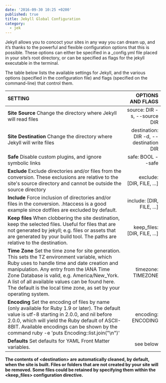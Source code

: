 ```yaml
---
date: '2016-09-30 10:25 +0200'
published: true
title: Jekyll Global Configuration
category:
  - jek
---
```

Jekyll allows you to concoct your sites in any way you can dream up, and it’s thanks to the powerful and flexible configuration options that this is possible. These options can either be specified in a _config.yml file placed in your site’s root directory, or can be specified as flags for the jekyll executable in the terminal.

The table below lists the available settings for Jekyll, and the various options (specified in the configuration file) and flags (specified on the command-line) that control them.

|SETTING|OPTIONS AND FLAGS|
|:---------|------:|
|**Site Source** Change the directory where Jekyll will read files|source: DIR -s, --source DIR|
|**Site Destination** Change the directory where Jekyll will write files|destination: DIR -d, --destination DIR|
|**Safe** Disable custom plugins, and ignore symbolic links|safe: BOOL --safe|
|**Exclude** Exclude directories and/or files from the conversion. These exclusions are relative to the site's source directory and cannot be outside the source directory|exclude: [DIR, FILE, ...]|
|**Include** Force inclusion of directories and/or files in the conversion.  .htaccess is a good example since dotfiles are excluded by default.|include: [DIR, FILE, ...]|
|**Keep files** When clobbering the site destination, keep the selected files. Useful for files that are not generated by jekyll; e.g. files or assets that are generated by your build tool. The paths are relative to the destination.|keep_files: [DIR, FILE, ...]|
|**Time Zone** Set the time zone for site generation. This sets the TZ environment variable, which Ruby uses to handle time and date creation and manipulation. Any entry from the IANA Time Zone Database is valid, e.g. America/New_York. A list of all available values can be found here. The default is the local time zone, as set by your operating system.|timezone: TIMEZONE|
|**Encoding** Set the encoding of files by name (only available for Ruby 1.9 or later). The default value is utf-8 starting in 2.0.0, and nil before 2.0.0, which will yield the Ruby default of ASCII-8BIT. Available encodings can be shown by the command ruby -e 'puts Encoding::list.join("\n")'|encoding: ENCODING|
|**Defaults** Set defaults for YAML Front Matter variables.|see below|

**The contents of &lt;destination&gt; are automatically cleaned, by default, when the site is built. Files or folders that are not created by your site will be removed. Some files could be retained by specifying them within the &lt;keep_files&gt; configuration directive.**
